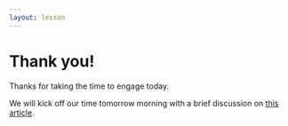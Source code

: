 ```yaml
---
layout: lesson
---
```


# Thank you!

Thanks for taking the time to engage today.

We will kick off our time tomorrow morning with a brief discussion on [this article](https://slate.com/technology/2020/06/twitter-voice-tweets-accessibility.html).
